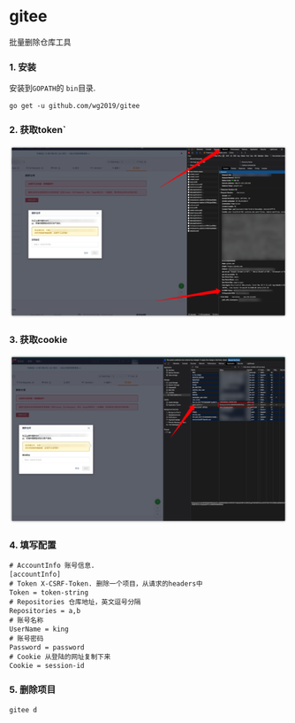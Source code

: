 # gitee
批量删除仓库工具
### 1. 安装
安装到`GOPATH`的 `bin`目录.
```
go get -u github.com/wg2019/gitee
```
### 2. 获取token`
![get-token](./get-token.png)
### 3. 获取cookie
![get-cookie](./get-cookie.png)
### 4. 填写配置
```
# AccountInfo 账号信息.
[accountInfo]
# Token X-CSRF-Token. 删除一个项目，从请求的headers中
Token = token-string
# Repositories 仓库地址，英文逗号分隔
Repositories = a,b
# 账号名称
UserName = king
# 账号密码
Password = password
# Cookie 从登陆的网址复制下来
Cookie = session-id
```
### 5. 删除项目
```
gitee d
```